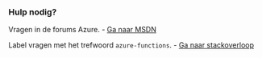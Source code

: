 ### <a name="need-some-help"></a>Hulp nodig?

Vragen in de forums Azure. - [Ga naar MSDN](http://go.microsoft.com/fwlink/?LinkId=780719)

Label vragen met het trefwoord `azure-functions`. - [Ga naar stackoverloop](http://stackoverflow.com/questions/tagged/azure-functions)